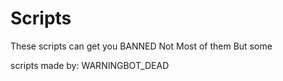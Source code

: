 # Scripts

These scripts can get you BANNED Not Most of them But some

scripts made by: WARNINGBOT_DEAD
